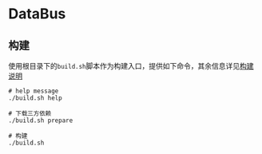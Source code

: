 # DataBus

## 构建

使用根目录下的`build.sh`脚本作为构建入口，提供如下命令，其余信息详见[构建说明](docs/build.md)

```shell
# help message
./build.sh help

# 下载三方依赖
./build.sh prepare

# 构建
./build.sh
```
